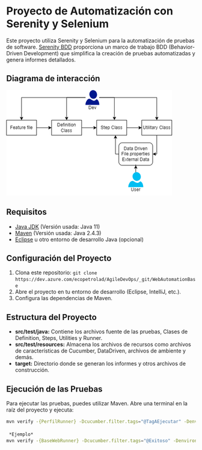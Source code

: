 # Proyecto de Automatización con Serenity y Selenium

Este proyecto utiliza Serenity y Selenium para la automatización de pruebas de software. [Serenity BDD](http://www.thucydides.info/docs/serenity/) proporciona un marco de trabajo BDD (Behavior-Driven Development) que simplifica la creación de pruebas automatizadas y genera informes detallados.

## Diagrama de interacción

![Diagrama de Interacción](Images/AutomationBaseDiagram.png)

## Requisitos

- [Java JDK](https://www.oracle.com/java/technologies/javase-downloads.html) (Versión usada: Java 11)
- [Maven](https://maven.apache.org/download.cgi) (Versión usada: Java 2.4.3)
- [Eclipse](https://www.eclipse.org/downloads/) u otro entorno de desarrollo Java (opcional)

## Configuración del Proyecto

1. Clona este repositorio: `git clone https://dev.azure.com/ecopetrolad/AgileDevOps/_git/WebAutomationBase`
2. Abre el proyecto en tu entorno de desarrollo (Eclipse, IntelliJ, etc.).
3. Configura las dependencias de Maven.

## Estructura del Proyecto

- **src/test/java:** Contiene los archivos fuente de las pruebas, Clases de Definition, Steps, Utilities y Runner.
- **src/test/resources:** Almacena los archivos de recursos como archivos de características de Cucumber, DataDriven, archivos de ambiente y demás.
- **target:** Directorio donde se generan los informes y otros archivos de construcción.

## Ejecución de las Pruebas

Para ejecutar las pruebas, puedes utilizar Maven. Abre una terminal en la raíz del proyecto y ejecuta:

```bash
mvn verify -{PerfilRunner} -Dcucumber.filter.tags="@TagAEjecutar" -Denvironment="Ambiente"

 *Ejemplo*
mvn verify -{BaseWebRunner} -Dcucumber.filter.tags="@Exitoso" -Denvironment="QA"
